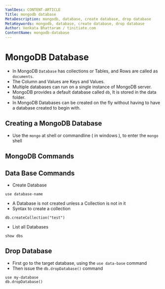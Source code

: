 ```yaml
---
YamlDesc: CONTENT-ARTICLE
Title: mongodb database
MetaDescription: mongodb, database, create database, drop database
MetaKeywords: mongodb, database, create database, drop database
Author: Venkata Bhattaram / tinitiate.com
ContentName: mongodb-database
---
```


# MongoDB Database
* In MongoDB `Database` has collections or Tables, and Rows are called as 
  `documents`.
* The Column and Values are Keys and Values.
* Multiple databases can run on a single instance of MongoDB server. 
* MongoDB provides a default database called `db`, It is stored in the data folder.
* In MongoDB Databases can be created on the fly without having to have a 
  database created to begin with.

## Creating a MongoDB Database
* Use the `mongo` at shell or commandline ( in windows ), to enter the 
  `mongo` shell

## MongoDB Commands

## Data Base Commands
* Create Database
```
use database-name
```
* A Database is not created unless a Collection is not in it
* Syntax to create a collection
```
db.createCollection("test")
```

* List all Databases
```
show dbs
```
## Drop Database
* First go to the target database, using the `use data-base` command
* Then issue the `db.dropDatabase()` command
```
use my-database
db.dropDatabase()
```

